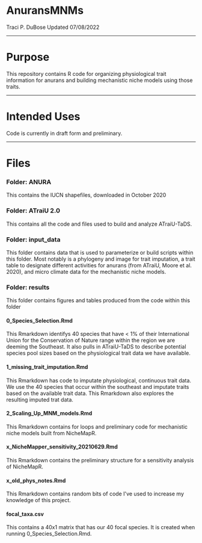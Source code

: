 # AnuransMNMs
Traci P. DuBose Updated 07/08/2022

-------------------------------

# Purpose

This repository contains R code for organizing physiological trait information for anurans and building mechanistic niche models using those traits. 

-------------------------------

# Intended Uses

Code is currently in draft form and preliminary.

-------------------------------

# Files

### Folder: ANURA
This contains the IUCN shapefiles, downloaded in October 2020

### Folder: ATraiU 2.0
This contains all the code and files used to build and analyze ATraiU-TaDS. 

### Folder: input_data
This folder contains data that is used to parameterize or build scripts within this folder. Most notably is a phylogeny and image for trait imputation, a trait table to designate different activities for anurans (from ATraiU, Moore et al. 2020), and micro climate data for the mechanistic niche models. 

### Folder: results
This folder contains figures and tables produced from the code within this folder

#### 0_Species_Selection.Rmd
This Rmarkdown identifys 40 species that have < 1% of their International Union for the Conservation of Nature range within the region we are deeming the Southeast. It also pulls in ATraiU-TaDS to describe potential species pool sizes based on the physiological trait data we have available. 

#### 1_missing_trait_imputation.Rmd
This Rmarkdown has code to imputate physiological, continuous trait data. We use the 40 species that occur within the southeast and imputate traits based on the available trait data. This Rmarkdown also explores the resulting imputed trat data. 

#### 2_Scaling_Up_MNM_models.Rmd
This Rmarkdown contains for loops and preliminary code for mechanistic niche models built from NicheMapR.

#### x_NicheMapper_sensitivity_20210629.Rmd
This Rmarkdown contains the preliminary structure for a sensitivity analysis of NicheMapR.  

#### x_old_phys_notes.Rmd
This Rmarkdown contains random bits of code I've used to increase my knowledge of this project. 

#### focal_taxa.csv
This contains a 40x1 matrix that has our 40 focal species. It is created when running 0_Species_Selection.Rmd. 

